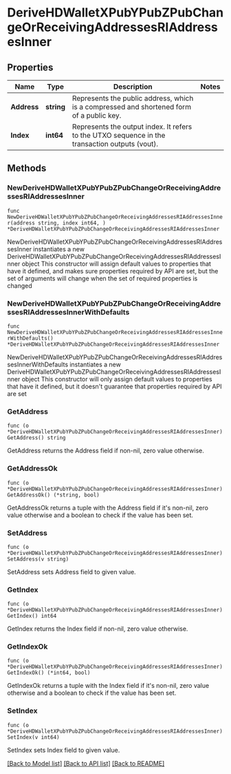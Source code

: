 # DeriveHDWalletXPubYPubZPubChangeOrReceivingAddressesRIAddressesInner

## Properties

Name | Type | Description | Notes
------------ | ------------- | ------------- | -------------
**Address** | **string** | Represents the public address, which is a compressed and shortened form of a public key. | 
**Index** | **int64** | Represents the output index. It refers to the UTXO sequence in the transaction outputs (vout). | 

## Methods

### NewDeriveHDWalletXPubYPubZPubChangeOrReceivingAddressesRIAddressesInner

`func NewDeriveHDWalletXPubYPubZPubChangeOrReceivingAddressesRIAddressesInner(address string, index int64, ) *DeriveHDWalletXPubYPubZPubChangeOrReceivingAddressesRIAddressesInner`

NewDeriveHDWalletXPubYPubZPubChangeOrReceivingAddressesRIAddressesInner instantiates a new DeriveHDWalletXPubYPubZPubChangeOrReceivingAddressesRIAddressesInner object
This constructor will assign default values to properties that have it defined,
and makes sure properties required by API are set, but the set of arguments
will change when the set of required properties is changed

### NewDeriveHDWalletXPubYPubZPubChangeOrReceivingAddressesRIAddressesInnerWithDefaults

`func NewDeriveHDWalletXPubYPubZPubChangeOrReceivingAddressesRIAddressesInnerWithDefaults() *DeriveHDWalletXPubYPubZPubChangeOrReceivingAddressesRIAddressesInner`

NewDeriveHDWalletXPubYPubZPubChangeOrReceivingAddressesRIAddressesInnerWithDefaults instantiates a new DeriveHDWalletXPubYPubZPubChangeOrReceivingAddressesRIAddressesInner object
This constructor will only assign default values to properties that have it defined,
but it doesn't guarantee that properties required by API are set

### GetAddress

`func (o *DeriveHDWalletXPubYPubZPubChangeOrReceivingAddressesRIAddressesInner) GetAddress() string`

GetAddress returns the Address field if non-nil, zero value otherwise.

### GetAddressOk

`func (o *DeriveHDWalletXPubYPubZPubChangeOrReceivingAddressesRIAddressesInner) GetAddressOk() (*string, bool)`

GetAddressOk returns a tuple with the Address field if it's non-nil, zero value otherwise
and a boolean to check if the value has been set.

### SetAddress

`func (o *DeriveHDWalletXPubYPubZPubChangeOrReceivingAddressesRIAddressesInner) SetAddress(v string)`

SetAddress sets Address field to given value.


### GetIndex

`func (o *DeriveHDWalletXPubYPubZPubChangeOrReceivingAddressesRIAddressesInner) GetIndex() int64`

GetIndex returns the Index field if non-nil, zero value otherwise.

### GetIndexOk

`func (o *DeriveHDWalletXPubYPubZPubChangeOrReceivingAddressesRIAddressesInner) GetIndexOk() (*int64, bool)`

GetIndexOk returns a tuple with the Index field if it's non-nil, zero value otherwise
and a boolean to check if the value has been set.

### SetIndex

`func (o *DeriveHDWalletXPubYPubZPubChangeOrReceivingAddressesRIAddressesInner) SetIndex(v int64)`

SetIndex sets Index field to given value.



[[Back to Model list]](../README.md#documentation-for-models) [[Back to API list]](../README.md#documentation-for-api-endpoints) [[Back to README]](../README.md)


